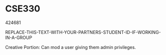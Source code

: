 # CSE330
424681

REPLACE-THIS-TEXT-WITH-YOUR-PARTNERS-STUDENT-ID-IF-WORKING-IN-A-GROUP

Creative Portion: Can mod a user giving them admin privileges.
